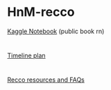 # HnM-recco

[Kaggle Notebook](https://www.kaggle.com/code/must4f4/notebook860e0b22f5) (public book rn)
#
[Timeline plan](https://docs.google.com/document/d/1fympkrY5gOamQhmuqznydggkF3N8A_gqxU5n_ih6Lf4/edit)
#
[Recco resources and FAQs](https://docs.google.com/document/d/1amYLWw4xh-ZvO8IX2BAod9GLqXLv7BoI9ZD722yYbBE/edit)

